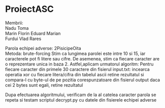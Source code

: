 # ProiectASC
Membrii:  
Nadu Toma    
Marin Florin Eduard Marian  
Furdui Vlad Rares  

Parola echipei adverse: 2PisicipeOita  
Metoda: brute-forcing 
Stim ca lungimea parolei este intre 10 si 15, iar caracterele pot fi litere sau cifre. De asemenea, stim ca fiecare caracter are o reprezentare unica in baza 2. Astfel,aplicam urmatorul algoritm:
Pentru fiecare caracter din primele 30 caractere din fisierul input.txt:
    incearca operatia xor cu fiecare litera/cifra din tabelul ascii
    retine rezultatul si compara-l cu byte-ul de pe pozitia corespunzatoare din fisierul output
    daca cei 2 bytes sunt egali, retine rezultatul

Dupa efectuarea algoritmului, verificam de la al catelea caracter parola se repeta si testam scriptul decrypt.py cu datele din fisierele echipei adverse
